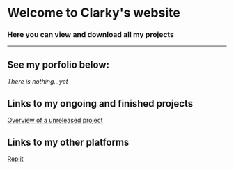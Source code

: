 <html>
<head>
<body>

<h1>Welcome to Clarky's website</h1>
</head>
<h3>Here you can view and download all my projects</h3>
<hr>
<h2>See my porfolio below:</h2>

<em>There is nothing...yet</em>

<h2>Links to my ongoing and finished projects</h2>
<a href="https://www.youtube.com/watch?v=dQw4w9WgXcQ">Overview of a unreleased project</a>

<h2>Links to my other platforms</h2>
<a href="https://replit.com/@Cl4rky">Replit</a>

</body>
</html>
